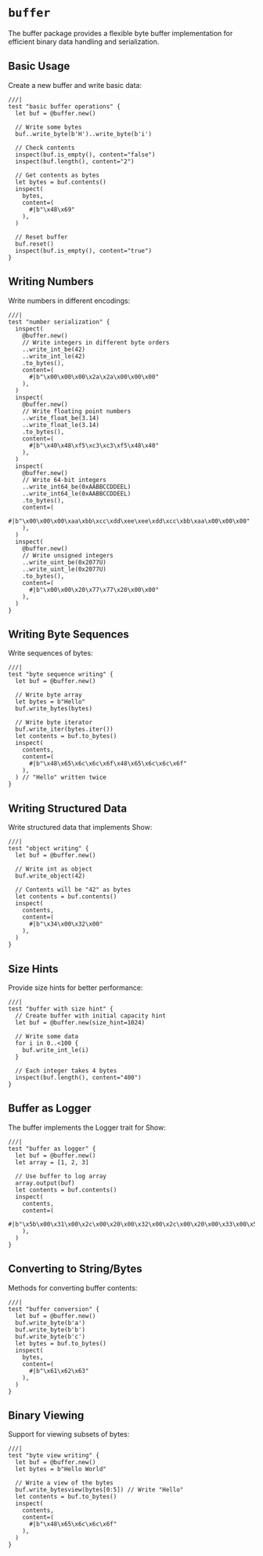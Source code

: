 # `buffer`

The buffer package provides a flexible byte buffer implementation for efficient binary data handling and serialization.

## Basic Usage

Create a new buffer and write basic data:

```moonbit
///|
test "basic buffer operations" {
  let buf = @buffer.new()

  // Write some bytes
  buf..write_byte(b'H')..write_byte(b'i')

  // Check contents
  inspect(buf.is_empty(), content="false")
  inspect(buf.length(), content="2")

  // Get contents as bytes
  let bytes = buf.contents()
  inspect(
    bytes,
    content=(
      #|b"\x48\x69"
    ),
  )

  // Reset buffer
  buf.reset()
  inspect(buf.is_empty(), content="true")
}
```

## Writing Numbers

Write numbers in different encodings:

```moonbit
///|
test "number serialization" {
  inspect(
    @buffer.new()
    // Write integers in different byte orders
    ..write_int_be(42)
    ..write_int_le(42)
    .to_bytes(),
    content=(
      #|b"\x00\x00\x00\x2a\x2a\x00\x00\x00"
    ),
  )
  inspect(
    @buffer.new()
    // Write floating point numbers
    ..write_float_be(3.14)
    ..write_float_le(3.14)
    .to_bytes(),
    content=(
      #|b"\x40\x48\xf5\xc3\xc3\xf5\x48\x40"
    ),
  )
  inspect(
    @buffer.new()
    // Write 64-bit integers
    ..write_int64_be(0xAABBCCDDEEL)
    ..write_int64_le(0xAABBCCDDEEL)
    .to_bytes(),
    content=(
      #|b"\x00\x00\x00\xaa\xbb\xcc\xdd\xee\xee\xdd\xcc\xbb\xaa\x00\x00\x00"
    ),
  )
  inspect(
    @buffer.new()
    // Write unsigned integers
    ..write_uint_be(0x2077U)
    ..write_uint_le(0x2077U)
    .to_bytes(),
    content=(
      #|b"\x00\x00\x20\x77\x77\x20\x00\x00"
    ),
  )
}
```

## Writing Byte Sequences

Write sequences of bytes:

```moonbit
///|
test "byte sequence writing" {
  let buf = @buffer.new()

  // Write byte array
  let bytes = b"Hello"
  buf.write_bytes(bytes)

  // Write byte iterator
  buf.write_iter(bytes.iter())
  let contents = buf.to_bytes()
  inspect(
    contents,
    content=(
      #|b"\x48\x65\x6c\x6c\x6f\x48\x65\x6c\x6c\x6f"
    ),
  ) // "Hello" written twice
}
```

## Writing Structured Data

Write structured data that implements Show:

```moonbit
///|
test "object writing" {
  let buf = @buffer.new()

  // Write int as object
  buf.write_object(42)

  // Contents will be "42" as bytes
  let contents = buf.contents()
  inspect(
    contents,
    content=(
      #|b"\x34\x00\x32\x00"
    ),
  )
}
```

## Size Hints

Provide size hints for better performance:

```moonbit
///|
test "buffer with size hint" {
  // Create buffer with initial capacity hint
  let buf = @buffer.new(size_hint=1024)

  // Write some data
  for i in 0..<100 {
    buf.write_int_le(i)
  }

  // Each integer takes 4 bytes
  inspect(buf.length(), content="400")
}
```

## Buffer as Logger

The buffer implements the Logger trait for Show:

```moonbit
///|
test "buffer as logger" {
  let buf = @buffer.new()
  let array = [1, 2, 3]

  // Use buffer to log array
  array.output(buf)
  let contents = buf.contents()
  inspect(
    contents,
    content=(
      #|b"\x5b\x00\x31\x00\x2c\x00\x20\x00\x32\x00\x2c\x00\x20\x00\x33\x00\x5d\x00"
    ),
  )
}
```

## Converting to String/Bytes

Methods for converting buffer contents:

```moonbit
///|
test "buffer conversion" {
  let buf = @buffer.new()
  buf.write_byte(b'a')
  buf.write_byte(b'b')
  buf.write_byte(b'c')
  let bytes = buf.to_bytes()
  inspect(
    bytes,
    content=(
      #|b"\x61\x62\x63"
    ),
  )
}
```

## Binary Viewing

Support for viewing subsets of bytes:

```moonbit
///|
test "byte view writing" {
  let buf = @buffer.new()
  let bytes = b"Hello World"

  // Write a view of the bytes
  buf.write_bytesview(bytes[0:5]) // Write "Hello"
  let contents = buf.to_bytes()
  inspect(
    contents,
    content=(
      #|b"\x48\x65\x6c\x6c\x6f"
    ),
  )
}
```



